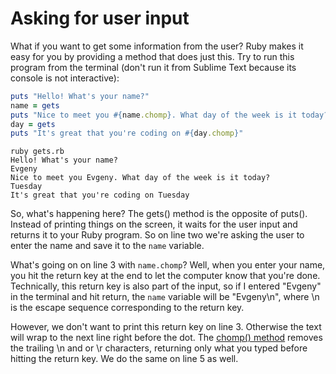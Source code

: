 # Asking for user input

What if you want to get some information from the user? Ruby makes it easy for you by providing a method that does just this. Try to run this program from the terminal (don't run it from Sublime Text because its console is not interactive):

````ruby
puts "Hello! What's your name?"
name = gets
puts "Nice to meet you #{name.chomp}. What day of the week is it today?"
day = gets
puts "It's great that you're coding on #{day.chomp}"
````

````
ruby gets.rb
Hello! What's your name?
Evgeny
Nice to meet you Evgeny. What day of the week is it today?
Tuesday
It's great that you're coding on Tuesday
````

So, what's happening here? The gets() method is the opposite of puts(). Instead of printing things on the screen, it waits for the user input and returns it to your Ruby program. So on line two we're asking the user to enter the name and save it to the `name` variable.

What's going on on line 3 with `name.chomp`? Well, when you enter your name, you hit the return key at the end to let the computer know that you're done. Technically, this return key is also part of the input, so if I entered "Evgeny" in the terminal and hit return, the `name` variable will be "Evgeny\n", where \n is the escape sequence corresponding to the return key.

However, we don't want to print this return key on line 3. Otherwise the text will wrap to the next line right before the dot. The [chomp() method](http://ruby-doc.org/core-2.0.0/String.html#method-i-chomp) removes the trailing \n and or \r characters, returning only what you typed before hitting the return key. We do the same on line 5 as well.

